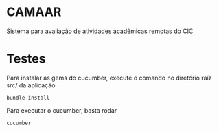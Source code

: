 # CAMAAR

Sistema para avaliação de atividades acadêmicas remotas do CIC

# Testes

Para instalar as gems do cucumber, execute o comando no diretório raíz src/ da aplicação

```
bundle install
```

Para executar o cucumber, basta rodar

```
cucumber
```
